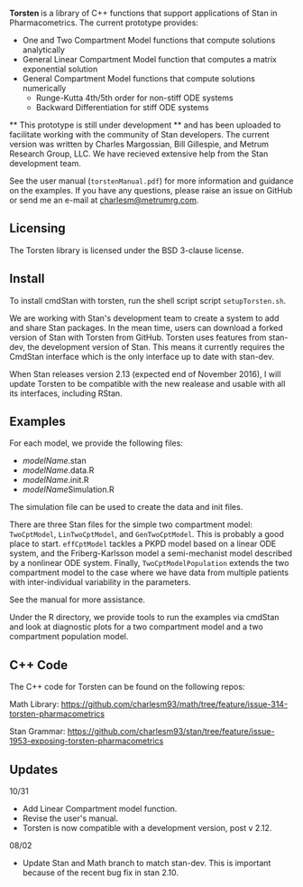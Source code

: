 <b> Torsten </b> is a library of C++ functions that support applications of Stan in Pharmacometrics. The current prototype provides:
* One and Two Compartment Model functions that compute solutions analytically
* General Linear Compartment Model function that computes a matrix exponential solution
* General Compartment Model functions that compute solutions numerically
  * Runge-Kutta 4th/5th order for non-stiff ODE systems
  * Backward Differentiation for stiff ODE systems
  
** This prototype is still under development ** and has been uploaded to facilitate working with the community of Stan developers. The current version was written by Charles Margossian, Bill Gillespie, and Metrum Research Group, LLC. We have recieved extensive help from the Stan development team.

See the user manual (`torstenManual.pdf`) for more information and guidance on the examples. If you have any questions, please raise an issue on GitHub or send me an e-mail at charlesm@metrumrg.com. 

Licensing
---------
The Torsten library is licensed under the BSD 3-clause license. 


Install
-------
To install cmdStan with torsten, run the shell script script `setupTorsten.sh`.

We are working with Stan's development team to create a system to add and share Stan packages. In the mean time, users can download a forked version of Stan with Torsten from GitHub. Torsten uses features from stan-dev, the development version of Stan. This means it currently requires the CmdStan interface which is the only interface up to date with stan-dev.

When Stan releases version 2.13 (expected end of November 2016), I will update Torsten to be compatible with the new realease and usable with all its interfaces, including RStan.


Examples
---------
For each model, we provide the following files:
* *modelName*.stan
* *modelName*.data.R
* *modelName*.init.R
* *modelName*Simulation.R 

The simulation file can be used to create the data and init files. 

There are three Stan files for the simple two compartment model: `TwoCptModel`, `LinTwoCptModel`, and `GenTwoCptModel`. This is probably a good place to start. `effCptModel` tackles a PKPD model based on a linear ODE system, and the Friberg-Karlsson model a semi-mechanist model described by a nonlinear ODE system. Finally, `TwoCptModelPopulation` extends the two compartment model to the case where we have data from multiple patients with inter-individual variability in the parameters. 

See the manual for more assistance.

Under the R directory, we provide tools to run the examples via cmdStan and look at diagnostic plots for a two compartment model and a two compartment population model.

C++ Code
--------
The C++ code for Torsten can be found on the following repos:

Math Library: https://github.com/charlesm93/math/tree/feature/issue-314-torsten-pharmacometrics

Stan Grammar: https://github.com/charlesm93/stan/tree/feature/issue-1953-exposing-torsten-pharmacometrics

Updates
-------
10/31
* Add Linear Compartment model function.
* Revise the user's manual.
* Torsten is now compatible with a development version, post v 2.12. 

08/02 
* Update Stan and Math branch to match stan-dev. This is important because of the recent bug fix in stan 2.10. 

